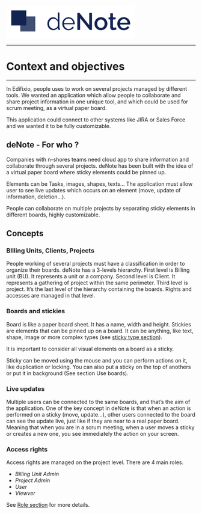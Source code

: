 [![deNote Logo](./assets/images/denote-logo.png)](Home)

---
# Context and objectives
---

In Edifixio, people uses to work on several projects managed by different tools. We wanted an application which allow people to collaborate and share project information in one unique tool, and which could be used for scrum meeting, as a virtual paper board. 

This application could connect to other systems like JIRA or Sales Force and we wanted it to be fully customizable.

## deNote - For who ?
Companies with n-shores teams need cloud app to share information and collaborate through several projects. deNote has been built with the idea of a virtual paper board where sticky elements could be pinned up. 

Elements can be Tasks, images, shapes, texts… The application must allow user to see live updates which occurs on an element (move, update of information, deletion…).

People can collaborate on multiple projects by separating sticky elements in different boards, highly customizable.

## Concepts
### BIlling Units, Clients, Projects
People working of several projects must have a classification in order to organize their boards. deNote has a 3-levels hierarchy.
First level is Billing unit (BU). It represents a unit or a company.
Second level is Client. It represents a gathering of project within the same perimeter.
Third level is project. It’s the last level of the hierarchy containing the boards. Rights and accesses are managed in that level.

### Boards and stickies
Board is like a paper board sheet. It has a name, width and height.
Stickies are elements that can be pinned up on a board. It can be anything, like text, shape, image or more complex types (see [sticky type section](Sticky-Types)). 

It is important to consider all visual elements on a board as a sticky.

Sticky can be moved using the mouse and you can perform actions on it, like duplication or locking. You can also put a sticky on the top of anothers or put it in background (See section Use boards). 

### Live updates
Multiple users can be connected to the same boards, and that’s the aim of the application. One of the key concept in deNote is that when an action is performed on a sticky (move, update…), other users connected to the board can see the update live, just like if they are near to a real paper board. Meaning that when you are in a scrum meeting, when a user moves a sticky or creates a new one, you see immediately the action on your screen.

### Access rights
Access rights are managed on the project level. There are 4 main roles.

- *Billing Unit Admin*
- *Project Admin* 
- *User*
- *Viewver*

See  [Role section](Roles) for more details.



